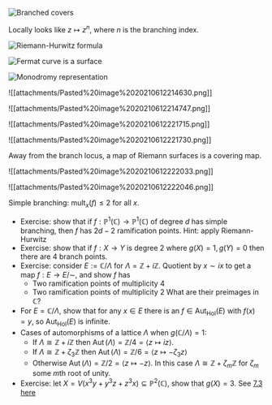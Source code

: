 












![Branched covers](attachments/Pasted%20image%2020210612201820.png)

Locally looks like $z\mapsto z^n$, where $n$ is the branching index.

![Riemann-Hurwitz formula](attachments/Pasted%20image%2020210612201758.png)

![Fermat curve is a surface](attachments/Pasted%20image%2020210612202005.png)

![Monodromy representation](attachments/Pasted%20image%2020210612202053.png)

![[attachments/Pasted%20image%2020210612214630.png]]

![[attachments/Pasted%20image%2020210612214747.png]]

![[attachments/Pasted%20image%2020210612221715.png]]

![[attachments/Pasted%20image%2020210612221730.png]]

Away from the branch locus, a map of Riemann surfaces is a covering map.

![[attachments/Pasted%20image%2020210612222033.png]]

![[attachments/Pasted%20image%2020210612222046.png]]

Simple branching: ${\operatorname{mult}}_x(f) \leq 2$ for all $x$.

-   Exercise: show that if $f: {\mathbb{P}}^1({\mathbb{C}})\to {\mathbb{P}}^1({\mathbb{C}})$ of degree $d$ has simple branching, then $f$ has $2d-2$ ramification points. Hint: apply Riemann-Hurwitz
-   Exercise: show that if $f:X\to Y$ is degree 2 where $g(X) = 1, g(Y) = 0$ then there are 4 branch points.
-   Exercise: consider $E:= {\mathbb{C}}/\Lambda$ for $\Lambda = {\mathbb{Z}}+ i{\mathbb{Z}}$. Quotient by $x\sim ix$ to get a map $f:E\to E/\sim$, and show $f$ has
    -   Two ramification points of multiplicity 4
    -   Two ramification points of multiplicity 2 What are their preimages in ${\mathbb{C}}$?
-   For $E = {\mathbb{C}}/ \Lambda$, show that for any $x\in E$ there is an $f\in \mathop{\mathrm{Aut}}_{\mathop{\mathrm{Hol}}}(E)$ with $f(x) = y$, so $\mathop{\mathrm{Aut}}_{\mathop{\mathrm{Hol}}}(E)$ is infinite.
-   Cases of automorphisms of a lattice $\Lambda$ when $g({\mathbb{C}}/\Lambda) = 1$:
    -   If $\Lambda \cong {\mathbb{Z}}+ i{\mathbb{Z}}$ then $\mathop{\mathrm{Aut}}(\Lambda) = {\mathbb{Z}}/4 = \left\langle{z\mapsto iz}\right\rangle$.
    -   If $\Lambda \cong {\mathbb{Z}}+ \zeta_3 {\mathbb{Z}}$ then $\mathop{\mathrm{Aut}}(\Lambda) = {\mathbb{Z}}/6 = \left\langle{z\mapsto -\zeta_3 z}\right\rangle$
    -   Otherwise $\mathop{\mathrm{Aut}}(\Lambda) = {\mathbb{Z}}/2 = \left\langle{z\mapsto -z}\right\rangle$. In this case $\Lambda \cong {\mathbb{Z}}+ \zeta_m {\mathbb{Z}}$ for $\zeta_m$ some $m$th root of unity.
-   Exercise: let $X = V(x^3 y + y^3z + z^3 x) \subseteq {\mathbb{P}}^2({\mathbb{C}})$, show that $g(X) = 3$. See [7.3 here](https://web.stanford.edu/~aaronlan/assets/riemann-surfaces.pdf)
